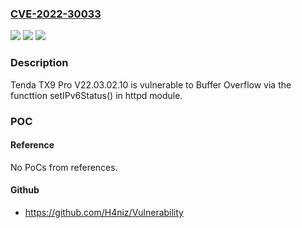 ### [CVE-2022-30033](https://cve.mitre.org/cgi-bin/cvename.cgi?name=CVE-2022-30033)
![](https://img.shields.io/static/v1?label=Product&message=n%2Fa&color=blue)
![](https://img.shields.io/static/v1?label=Version&message=n%2Fa&color=blue)
![](https://img.shields.io/static/v1?label=Vulnerability&message=n%2Fa&color=brighgreen)

### Description

Tenda TX9 Pro V22.03.02.10 is vulnerable to Buffer Overflow via the functtion setIPv6Status() in httpd module.

### POC

#### Reference
No PoCs from references.

#### Github
- https://github.com/H4niz/Vulnerability

